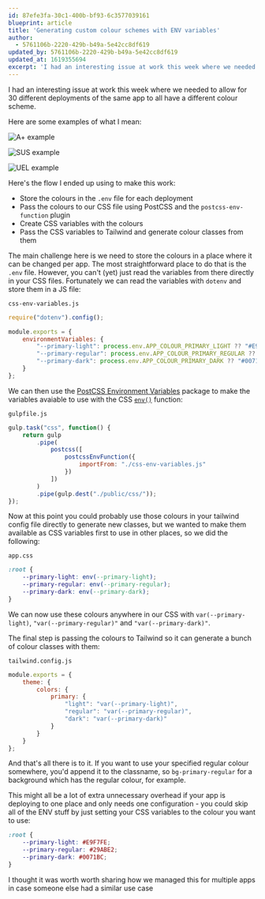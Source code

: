```yaml
---
id: 87efe3fa-30c1-400b-bf93-6c3577039161
blueprint: article
title: 'Generating custom colour schemes with ENV variables'
author:
  - 5761106b-2220-429b-b49a-5e42cc8df619
updated_by: 5761106b-2220-429b-b49a-5e42cc8df619
updated_at: 1619355694
excerpt: 'I had an interesting issue at work this week where we needed to allow for 30 different deployments of the same app to all have a different colour scheme...'
---
```

I had an interesting issue at work this week where we needed to allow for 30 different deployments of the same app to all have a different colour scheme. 

Here are some examples of what I mean: 

![A+ example](https://i.imgur.com/VXFaAa2.png)

![SUS example](https://i.imgur.com/iIltbpS.png)

![UEL example](https://i.imgur.com/LTObHIW.png)


Here's the flow I ended up using to make this work:

- Store the colours in the `.env` file for each deployment
- Pass the colours to our CSS file using PostCSS and the `postcss-env-function` plugin
- Create CSS variables with the colours
- Pass the CSS variables to Tailwind and generate colour classes from them

The main challenge here is we need to store the colours in a place where it can be changed per app. The most straightforward place to do that is the `.env` file. However, you can't (yet) just read the variables from there directly in your CSS files. Fortunately we can read the variables with `dotenv` and store them in a JS file:

`css-env-variables.js`
```js
require("dotenv").config();

module.exports = {
    environmentVariables: {
        "--primary-light": process.env.APP_COLOUR_PRIMARY_LIGHT ?? "#E9F7FE",
        "--primary-regular": process.env.APP_COLOUR_PRIMARY_REGULAR ?? "#29ABE2",
        "--primary-dark": process.env.APP_COLOUR_PRIMARY_DARK ?? "#0071BC"
    }
};
```

We can then use the [PostCSS Environment Variables](https://github.com/csstools/postcss-env-function) package to make the variables avaiable to use with the CSS [`env()`](https://developer.mozilla.org/en-US/docs/Web/CSS/env()) function: 

`gulpfile.js`
```js
gulp.task("css", function() {
    return gulp
        .pipe(
            postcss([
                postcssEnvFunction({
                    importFrom: "./css-env-variables.js"
                })
            ])
        )
        .pipe(gulp.dest("./public/css/"));
});
```

Now at this point you could probably use those colours in your tailwind config file directly to generate new classes, but we wanted to make them available as CSS variables first to use in other places, so we did the following:

`app.css`
```css
:root {
    --primary-light: env(--primary-light);
    --primary-regular: env(--primary-regular);
    --primary-dark: env(--primary-dark);
}
```

We can now use these colours anywhere in our CSS with `var(--primary-light)`, `"var(--primary-regular)"` and `"var(--primary-dark)"`. 

The final step is passing the colours to Tailwind so it can generate a bunch of colour classes with them:

`tailwind.config.js`
```js
module.exports = {
    theme: {
        colors: {
            primary: {
                "light": "var(--primary-light)",
                "regular": "var(--primary-regular)",
                "dark": "var(--primary-dark)"
            }
        }
    }
};
```

And that's all there is to it. If you want to use your specified regular colour somewhere, you'd append it to the classname, so `bg-primary-regular` for a background which has the regular colour, for example. 

This might all be a lot of extra unnecessary overhead if your app is deploying to one place and only needs one configuration - you could skip all of the ENV stuff by just setting your CSS variables to the colour you want to use: 

```css
:root {
    --primary-light: #E9F7FE;
    --primary-regular: #29ABE2;
    --primary-dark: #0071BC;
}
```

I thought it was worth worth sharing how we managed this for multiple apps in case someone else had a similar use case